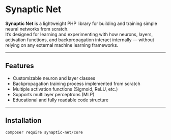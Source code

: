# Synaptic Net

**Synaptic Net** is a lightweight PHP library for building and training simple neural networks from scratch.  
It’s designed for learning and experimenting with how neurons, layers, activation functions, and backpropagation interact internally — without relying on any external machine learning frameworks.

---

## Features

- Customizable neuron and layer classes  
- Backpropagation training process implemented from scratch  
- Multiple activation functions (Sigmoid, ReLU, etc.)  
- Supports multilayer perceptrons (MLP)  
- Educational and fully readable code structure  

---

## Installation

```bash
composer require synaptic-net/core
